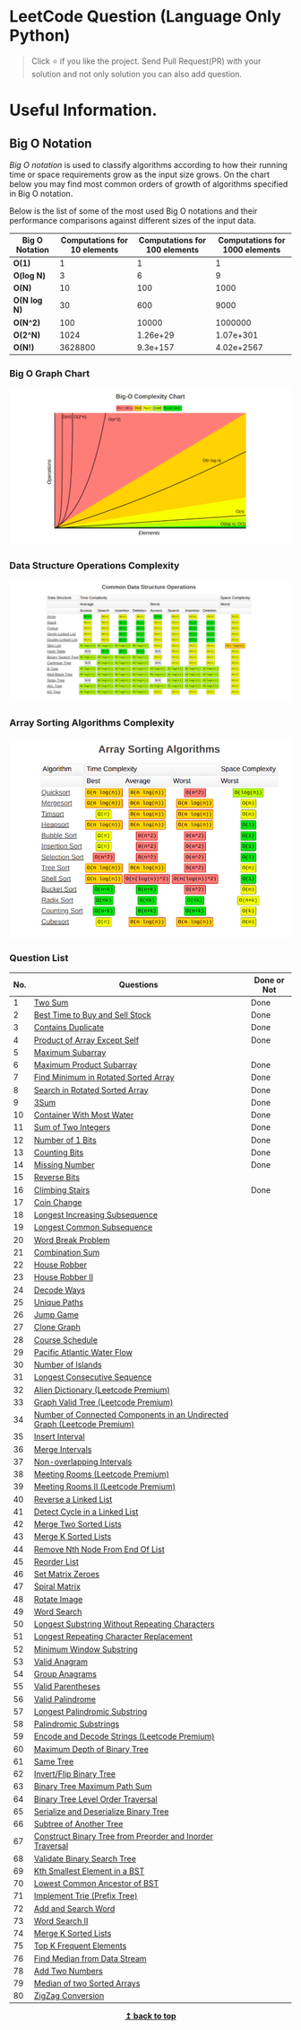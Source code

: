 # LeetCode Question (Language Only Python)

> Click :star: if you like the project. Send Pull Request(PR) with your solution and not only solution you can also add question.

# Useful Information.

## Big O Notation

_Big O notation_ is used to classify algorithms according to how their running time or space requirements grow as the input size grows.
On the chart below you may find most common orders of growth of algorithms specified in Big O notation.

Below is the list of some of the most used Big O notations and their performance comparisons against different sizes of the input data.

| Big O Notation | Computations for 10 elements | Computations for 100 elements | Computations for 1000 elements |
| -------------- | ---------------------------- | ----------------------------- | ------------------------------ |
| **O(1)**       | 1                            | 1                             | 1                              |
| **O(log N)**   | 3                            | 6                             | 9                              |
| **O(N)**       | 10                           | 100                           | 1000                           |
| **O(N log N)** | 30                           | 600                           | 9000                           |
| **O(N^2)**     | 100                          | 10000                         | 1000000                        |
| **O(2^N)**     | 1024                         | 1.26e+29                      | 1.07e+301                      |
| **O(N!)**      | 3628800                      | 9.3e+157                      | 4.02e+2567                     |

### Big O Graph Chart

![Screenshots](./assets/graph.png)

### Data Structure Operations Complexity

![Screenshots](./assets/commonDataStructure.png)

### Array Sorting Algorithms Complexity

![Screenshots](./assets/sorting.png)

### Question List

| No. | Questions                                                                                                                                        | Done or Not |
| --- | ------------------------------------------------------------------------------------------------------------------------------------------------ | ----------- |
| 1   | [Two Sum](https://github.com/rahulpandey70/LeetCode-Questions/blob/master/Array/TwoSum.py)                                                       | Done        |
| 2   | [Best Time to Buy and Sell Stock](https://github.com/rahulpandey70/LeetCode-Questions/blob/master/Array/StockBuySell.py)                         | Done        |
| 3   | [Contains Duplicate](https://github.com/rahulpandey70/LeetCode-Questions/blob/master/Array/ContainsDuplicate.py)                                 | Done        |
| 4   | [Product of Array Except Self](https://github.com/rahulpandey70/LeetCode-Questions/blob/master/Array/Productofarrayexceptself.py)                | Done        |
| 5   | [Maximum Subarray](https://github.com/rahulpandey70/LeetCode-Questions/blob/master/Array/MaximumSubarray.py)                                     |
| 6   | [Maximum Product Subarray](https://github.com/rahulpandey70/LeetCode-Questions/blob/master/Array/MaximumProductSubarray.py)                      | Done        |
| 7   | [Find Minimum in Rotated Sorted Array](https://github.com/rahulpandey70/LeetCode-Questions/blob/master/Array/FindMinimuminRotatedSortedArray.py) | Done        |
| 8   | [Search in Rotated Sorted Array](https://github.com/rahulpandey70/LeetCode-Questions/blob/master/Array/SearchinRotatedSortedArray.py)            | Done        |
| 9   | [3Sum](https://github.com/rahulpandey70/LeetCode-Questions/blob/master/Array/3Sum.py)                                                            | Done        |
| 10  | [Container With Most Water](https://github.com/rahulpandey70/LeetCode-Questions/blob/master/Array/ContainerWithMostWater.py)                     | Done        |
| 11  | [Sum of Two Integers](https://github.com/rahulpandey70/LeetCode-Questions/blob/master/Solution's/SumoftwoIntegers.py)                            | Done        |
| 12  | [Number of 1 Bits](https://github.com/rahulpandey70/LeetCode-Questions/blob/master/Solution's/Numberof1Bits.py)                                  | Done        |
| 13  | [Counting Bits](https://github.com/rahulpandey70/LeetCode-Questions/blob/master/Solution's/CountingBits.py)                                      | Done        |
| 14  | [Missing Number](https://github.com/rahulpandey70/LeetCode-Questions/blob/master/Solution's/MissingNumber.py)                                    | Done        |
| 15  | [Reverse Bits]()                                                                                                                                 |
| 16  | [Climbing Stairs](https://github.com/rahulpandey70/LeetCode-Questions/blob/master/Solution's/ClimbingStairs.py)                                  | Done        |
| 17  | [Coin Change]()                                                                                                                                  |
| 18  | [Longest Increasing Subsequence]()                                                                                                               |
| 19  | [Longest Common Subsequence]()                                                                                                                   |
| 20  | [Word Break Problem]()                                                                                                                           |
| 21  | [Combination Sum]()                                                                                                                              |
| 22  | [House Robber]()                                                                                                                                 |
| 23  | [House Robber II]()                                                                                                                              |
| 24  | [Decode Ways]()                                                                                                                                  |
| 25  | [Unique Paths]()                                                                                                                                 |
| 26  | [Jump Game]()                                                                                                                                    |
| 27  | [Clone Graph]()                                                                                                                                  |
| 28  | [Course Schedule]()                                                                                                                              |
| 29  | [Pacific Atlantic Water Flow]()                                                                                                                  |
| 30  | [Number of Islands]()                                                                                                                            |
| 31  | [Longest Consecutive Sequence]()                                                                                                                 |
| 32  | [Alien Dictionary (Leetcode Premium)]()                                                                                                          |
| 33  | [Graph Valid Tree (Leetcode Premium)]()                                                                                                          |
| 34  | [Number of Connected Components in an Undirected Graph (Leetcode Premium)]()                                                                     |
| 35  | [Insert Interval]()                                                                                                                              |
| 36  | [Merge Intervals]()                                                                                                                              |
| 37  | [Non-overlapping Intervals]()                                                                                                                    |
| 38  | [Meeting Rooms (Leetcode Premium)]()                                                                                                             |
| 39  | [Meeting Rooms II (Leetcode Premium)]()                                                                                                          |
| 40  | [Reverse a Linked List]()                                                                                                                        |
| 41  | [Detect Cycle in a Linked List]()                                                                                                                |
| 42  | [Merge Two Sorted Lists]()                                                                                                                       |
| 43  | [Merge K Sorted Lists]()                                                                                                                         |
| 44  | [Remove Nth Node From End Of List]()                                                                                                             |
| 45  | [Reorder List]()                                                                                                                                 |
| 46  | [Set Matrix Zeroes]()                                                                                                                            |
| 47  | [Spiral Matrix]()                                                                                                                                |
| 48  | [Rotate Image]()                                                                                                                                 |
| 49  | [Word Search]()                                                                                                                                  |
| 50  | [Longest Substring Without Repeating Characters]()                                                                                               |
| 51  | [Longest Repeating Character Replacement]()                                                                                                      |
| 52  | [Minimum Window Substring]()                                                                                                                     |
| 53  | [Valid Anagram]()                                                                                                                                |
| 54  | [Group Anagrams]()                                                                                                                               |
| 55  | [Valid Parentheses]()                                                                                                                            |
| 56  | [Valid Palindrome]()                                                                                                                             |
| 57  | [Longest Palindromic Substring]()                                                                                                                |
| 58  | [Palindromic Substrings]()                                                                                                                       |
| 59  | [Encode and Decode Strings (Leetcode Premium)]()                                                                                                 |
| 60  | [Maximum Depth of Binary Tree]()                                                                                                                 |
| 61  | [Same Tree]()                                                                                                                                    |
| 62  | [Invert/Flip Binary Tree]()                                                                                                                      |
| 63  | [Binary Tree Maximum Path Sum]()                                                                                                                 |
| 64  | [Binary Tree Level Order Traversal]()                                                                                                            |
| 65  | [Serialize and Deserialize Binary Tree]()                                                                                                        |
| 66  | [Subtree of Another Tree]()                                                                                                                      |
| 67  | [Construct Binary Tree from Preorder and Inorder Traversal]()                                                                                    |
| 68  | [Validate Binary Search Tree]()                                                                                                                  |
| 69  | [Kth Smallest Element in a BST]()                                                                                                                |
| 70  | [Lowest Common Ancestor of BST]()                                                                                                                |
| 71  | [Implement Trie (Prefix Tree)]()                                                                                                                 |
| 72  | [Add and Search Word]()                                                                                                                          |
| 73  | [Word Search II]()                                                                                                                               |
| 74  | [Merge K Sorted Lists]()                                                                                                                         |
| 75  | [Top K Frequent Elements]()                                                                                                                      |
| 76  | [Find Median from Data Stream]()                                                                                                                 |
| 78  | [Add Two Numbers]()                                                                                                                              |
| 79  | [Median of two Sorted Arrays]()                                                                                                                  |
| 80  | [ZigZag Conversion]()                                                                                                                            |

<div align="center">
    <b><a href="#">↥ back to top</a></b>
</div>
